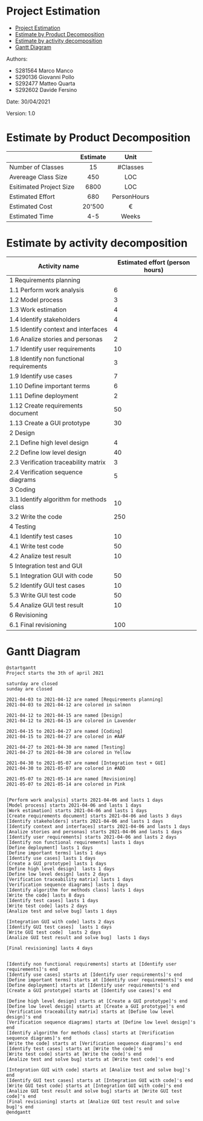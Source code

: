 # Project Estimation 
- [Project Estimation](#project-estimation)
- [Estimate by Product Decomposition](#estimate-by-product-decomposition)
- [Estimate by activity decomposition](#estimate-by-activity-decomposition)
- [Gantt Diagram](#gantt-diagram)


Authors: 
* S281564 Marco Manco
* S290136 Giovanni Pollo
* S292477 Matteo Quarta
* S292602 Davide Fersino
  
Date: 30/04/2021

Version: 1.0

# Estimate by Product Decomposition

|                         | Estimate |    Unit     |
| :---------------------- | :------: | :---------: |
| Number of Classes       |    15    |  #Classes   |
| Avereage Class Size     |   450    |     LOC     |
| Esitimated Project Size |   6800   |     LOC     |
| Estimated Effort        |   680    | PersonHours |
| Estimated Cost          |  20'500  |      €      |
| Estimated Time          |   4-5    |    Weeks    |

# Estimate by activity decomposition
| Activity name                            | Estimated effort (person hours) |
| ---------------------------------------- | ------------------------------- |
| 1 Requirements planning                  |                                 |
| 1.1 Perform work analysis                | 6                               |
| 1.2 Model process                        | 3                               |
| 1.3 Work estimation                      | 4                               |
| 1.4 Identify stakeholders                | 4                               |
| 1.5 Identify context and interfaces      | 4                               |
| 1.6 Analize stories and personas         | 2                               |
| 1.7 Identify user requirements           | 10                              |
| 1.8 Identify non functional requirements | 3                               |
| 1.9 Identify use cases                   | 7                               |
| 1.10 Define important terms              | 6                               |
| 1.11 Define deployment                   | 2                               |
| 1.12 Create requirements document        | 50                              |
| 1.13 Create a GUI prototype              | 30                              |
| 2 Design                                 |                                 |
| 2.1 Define high level design             | 4                               |
| 2.2 Define low level design              | 40                              |
| 2.3 Verification traceability matrix     | 3                               |
| 2.4 Verification sequence diagrams       | 5                               |
| 3 Coding                                 |                                 |
| 3.1 Identify algorithm for methods class | 10                              |
| 3.2 Write the code                       | 250                             |
| 4 Testing                                |                                 |
| 4.1 Identify test cases                  | 10                              |
| 4.1 Write test code                      | 50                              |
| 4.2 Analize test result                  | 10                              |
| 5 Integration test and GUI               |                                 |
| 5.1 Integration GUI with code            | 50                              |
| 5.2 Identify GUI test cases              | 10                              |
| 5.3 Write GUI test code                  | 50                              |
| 5.4 Analize GUI test result              | 10                              |
| 6 Revisioning                            |                                 |
| 6.1 Final revisioning                    | 100                             |

# Gantt Diagram

```plantuml
@startgantt
Project starts the 3th of april 2021

saturday are closed
sunday are closed

2021-04-03 to 2021-04-12 are named [Requirements planning]
2021-04-03 to 2021-04-12 are colored in salmon 

2021-04-12 to 2021-04-15 are named [Design]
2021-04-12 to 2021-04-15 are colored in Lavender

2021-04-15 to 2021-04-27 are named [Coding]
2021-04-15 to 2021-04-27 are colored in #AAF

2021-04-27 to 2021-04-30 are named [Testing]
2021-04-27 to 2021-04-30 are colored in Yellow

2021-04-30 to 2021-05-07 are named [Integration test + GUI]
2021-04-30 to 2021-05-07 are colored in #ADD

2021-05-07 to 2021-05-14 are named [Revisioning]
2021-05-07 to 2021-05-14 are colored in Pink


[Perform work analysis] starts 2021-04-06 and lasts 1 days
[Model process] starts 2021-04-06 and lasts 1 days
[Work estimation] starts 2021-04-06 and lasts 1 days 
[Create requirements document] starts 2021-04-06 and lasts 3 days
[Identify stakeholders] starts 2021-04-06 and lasts 1 days
[Identify context and interfaces] starts 2021-04-06 and lasts 1 days
[Analize stories and personas] starts 2021-04-06 and lasts 1 days
[Identify user requirements] starts 2021-04-06 and lasts 2 days
[Identify non functional requirements] lasts 1 days
[Define deployment] lasts 1 days
[Define important terms] lasts 1 days
[Identify use cases] lasts 1 days
[Create a GUI prototype] lasts 1 days
[Define high level design]  lasts 1 days
[Define low level design] lasts 2 days
[Verification traceability matrix] lasts 1 days
[Verification sequence diagrams] lasts 1 days
[Identify algorithm for methods class] lasts 1 days
[Write the code] lasts 8 days
[Identify test cases] lasts 1 days
[Write test code] lasts 2 days
[Analize test and solve bug] lasts 1 days

[Integration GUI with code] lasts 2 days
[Identify GUI test cases]  lasts 1 days
[Write GUI test code]  lasts 2 days
[Analize GUI test result and solve bug]  lasts 1 days

[Final revisioning] lasts 4 days


[Identify non functional requirements] starts at [Identify user requirements]'s end
[Identify use cases] starts at [Identify user requirements]'s end
[Define important terms] starts at [Identify user requirements]'s end
[Define deployment] starts at [Identify user requirements]'s end
[Create a GUI prototype] starts at [Identify use cases]'s end

[Define high level design] starts at [Create a GUI prototype]'s end
[Define low level design] starts at [Create a GUI prototype]'s end
[Verification traceability matrix] starts at [Define low level design]'s end
[Verification sequence diagrams] starts at [Define low level design]'s end
[Identify algorithm for methods class] starts at [Verification sequence diagrams]'s end
[Write the code] starts at [Verification sequence diagrams]'s end
[Identify test cases] starts at [Write the code]'s end
[Write test code] starts at [Write the code]'s end
[Analize test and solve bug] starts at [Write test code]'s end

[Integration GUI with code] starts at [Analize test and solve bug]'s end
[Identify GUI test cases] starts at [Integration GUI with code]'s end
[Write GUI test code] starts at [Integration GUI with code]'s end
[Analize GUI test result and solve bug] starts at [Write GUI test code]'s end
[Final revisioning] starts at [Analize GUI test result and solve bug]'s end
@endgantt
```